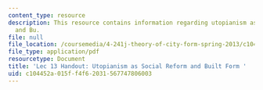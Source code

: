 ```yaml
---
content_type: resource
description: This resource contains information regarding utopianism as social reform
  and Bu.
file: null
file_location: /coursemedia/4-241j-theory-of-city-form-spring-2013/c104452a015ff4f62031567747806003_MIT4_241JS13_handout13.pdf
file_type: application/pdf
resourcetype: Document
title: 'Lec 13 Handout: Utopianism as Social Reform and Built Form '
uid: c104452a-015f-f4f6-2031-567747806003
---
```

